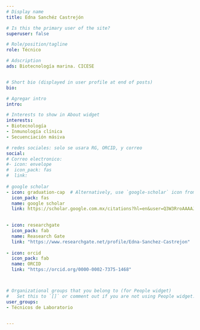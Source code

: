 ```yaml
---
# Display name
title: Edna Sanchéz Castrejón

# Is this the primary user of the site?
superuser: false

# Role/position/tagline
role: Técnico

# Adscription
ads: Biotecnología marina. CICESE


# Short bio (displayed in user profile at end of posts)
bio: 

# Agregar intro
intro: 

# Interests to show in About widget
interests: 
- Biotecnología
- Inmunología clínica
- Secuenciación másiva

# redes sociales: solo se usara RG, ORCID, y correo
social:
# Correo electronico:
#- icon: envelope
#  icon_pack: fas
#  link: 
  
# google scholar
- icon: graduation-cap  # Alternatively, use `google-scholar` icon from `ai` icon pack
  icon_pack: fas
  name: google scholar
  link: https://scholar.google.com.mx/citations?hl=en&user=Q3W3RroAAAAJ
  

- icon: researchgate
  icon_pack: fab
  name: Reasearch Gate
  link: "https://www.researchgate.net/profile/Edna-Sanchez-Castrejon"
  
- icon: orcid
  icon_pack: fab
  name: ORCID
  link: "https://orcid.org/0000-0002-7375-1468"



# Organizational groups that you belong to (for People widget)
#   Set this to `[]` or comment out if you are not using People widget.
user_groups:
- Técnicos de Laboratorio


---
```


